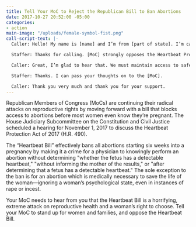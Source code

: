 ```yaml
---
title: Tell Your MoC to Reject the Republican Bill to Ban Abortions
date: 2017-10-27 20:52:00 -05:00
categories:
- action
main-image: "/uploads/female-symbol-fist.png"
call-script-text: |-
  Caller: Hello! My name is [name] and I’m from [part of state]. I’m calling to ask [MoC] to oppose the Heartbeat Protection Act of 2017 (H.R. 490).

  Staffer: Thanks for calling. [MoC] strongly opposes the Heartbeat Protection Act of 2017.

  Caller: Great, I’m glad to hear that. We must maintain access to safe and affordable abortions for all women in [part of state]. I appreciate [MoC]’s support.

  Staffer: Thanks. I can pass your thoughts on to the [MoC].

  Caller: Thank you very much and thank you for your support.
---
```


Republican Members of Congress (MoCs) are continuing their radical attacks on reproductive rights by moving forward with a bill that blocks access to abortions before most women even know they’re pregnant.  The House Judiciary Subcommittee on the Constitution and Civil Justice scheduled a hearing for November 1, 2017 to discuss the Heartbeat Protection Act of 2017 (H.R. 490).

The “Heartbeat Bill” effectively bans all abortions starting six weeks into a pregnancy by making it a crime for a physician to knowingly perform an abortion without determining "whether the fetus has a detectable heartbeat," "without informing the mother of the results," or "after determining that a fetus has a detectable heartbeat." The sole exception to the ban is for an abortion which is medically necessary to save the life of the woman—ignoring a woman’s psychological state, even in instances of rape or incest.

Your MoC needs to hear from you that the Heartbeat Bill is a horrifying, extreme attack on reproductive health and a woman’s right to choose. Tell your MoC to stand up for women and families, and oppose the Heartbeat Bill. 